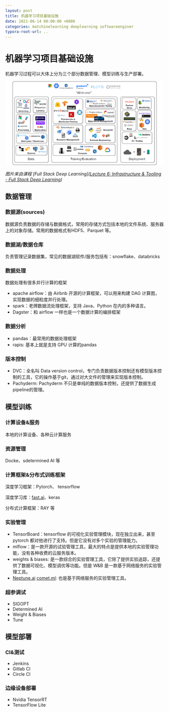 ```yaml
---
layout: post
title: 机器学习项目基础设施
date: 2021-06-14 00:00:00 +0800
categories: matchinelearning deeplearning softwareenginer
typora-root-url: ..
---
```

# 机器学习项目基础设施

机器学习过程可以大体上分为三个部分数据管理、模型训练与生产部署。

![ml_infrastructure](/assets/ml_infrastructure.png)

*图片来自课程 [Full Stack Deep Learning]([Lecture 6: Infrastructure & Tooling - Full Stack Deep Learning](https://fullstackdeeplearning.com/spring2021/lecture-6/))*

## 数据管理

### 数据源(sources)

数据源负责数据的存储与数据格式，常用的存储方式包括本地的文件系统、服务器上的对象存储。常用的数据格式有HDF5、Parquet 等。

### 数据湖/数据仓库

负责管理记录数据集，常见的数据湖软件/服务包括有：snowflake、databricks

### 数据处理

数据处理有很多并行计算的框架

- apache airflow：由 Airbnb 开源的计算框架，可以用来构建 DAG 计算图，实现数据的细粒度并行处理。
- spark：老牌数据流处理框架，支持 Java、Python 在内的多种语言。
- Dagster：和 airflow 一样也是一个数据计算的编排框架

### 数据分析

- pandas：最常用的数据处理框架
- rapis: 基本上就是支持 GPU 计算的pandas

### 版本控制

- DVC：全名叫 Data version control，专门负责数据版本控制还有模型版本控制的工具，它的操作基于git，通过对大文件的管理来实现版本控制。
- Pachyderm:  Pachyderm 不只是单纯的数据版本控制，还提供了数据生成pipeline的管理。

## 模型训练

### 计算设备&服务

本地的计算设备、各种云计算服务

### 资源管理

Docke、sdetermined AI 等

### 计算框架&分布式训练框架

深度学习框架：Pytorch、 tensorflow

深度学习库：[fast.ai](http://fast.ai)、keras

分布式计算框架：RAY 等

### 实验管理

- TensorBoard：tensorflow 的可视化实验管理模块，现在独立出来，甚至 pytorch 都对他进行了支持。但是它没有对多个实验的管理能力。
- mlflow：是一款开源的试验管理工具，最大的特点是提供本地的实验管理功能，没有各种收费的云服务版本。
- weights & biases: 是一款综合的实验管理工具，它除了提供实验追踪，还提供了数据可视化、模型调优等功能。但是 W&B 是一款基于网络服务的实验管理工具。
- [Neptune.ai](http://Neptune.ai) [comet.ml](http://comet.ml):  也是基于网络服务的实验管理工具。

### 超参调试

- SIGOPT
- Determined AI
- Weight & Biases
- Tune

## 模型部署

### CI&测试

- Jenkins
- Gitlab CI
- Circle CI

### 边缘设备部署

- Nvidia TensorRT
- TensorFlow Lite
